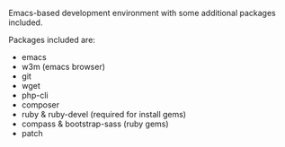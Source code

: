 Emacs-based development environment with some additional packages included.

Packages included are:

- emacs
- w3m (emacs browser)
- git
- wget
- php-cli
- composer
- ruby & ruby-devel (required for install gems)
- compass & bootstrap-sass (ruby gems)
- patch
